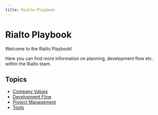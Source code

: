```yaml
---
title: Rialto Playbook
---
```


# Rialto Playbook

Welcome to the Rialto Playbook!

Here you can find more information on planning, development flow etc. within the Rialto team.


## Topics

- [Company Values](values)
- [Development Flow](development)
- [Project Management](project)
- [Tools](tools)
